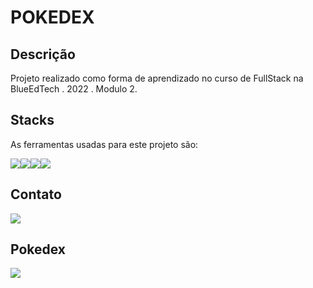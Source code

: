 # POKEDEX

## Descrição
Projeto realizado como forma de aprendizado no curso de FullStack na BlueEdTech . 2022 . Modulo 2.

## Stacks
As ferramentas usadas para este projeto são:

<div style="display: flex">
    <img src="https://img.icons8.com/color/96/000000/javascript--v1.png"/>
    <img src="https://img.icons8.com/ios-filled/100/000000/css3.png"/>
    <img src="https://img.icons8.com/color/144/000000/html-5--v2.png"/>
    <img src="https://img.icons8.com/color/144/000000/nodejs.png"/>
</div>

## Contato
<a href="https://www.linkedin.com/in/enrique-azevedo-molina-306573140/" target="blank">
    <img src="https://img.icons8.com/office/80/000000/linkedin.png"/>
</a>

## Pokedex

<a href="https://molina-poke-blue.herokuapp.com" target="blank">
    <img src= "https://w7.pngwing.com/pngs/502/23/png-transparent-pokemon-ruby-and-sapphire-ash-ketchum-pokemon-heartgold-and-soulsilver-pokemon-gold-and-silver-pokedex-game-electronics-electronic-device-thumbnail.png"/>
    </a>
